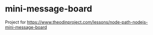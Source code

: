 # mini-message-board
Project for https://www.theodinproject.com/lessons/node-path-nodejs-mini-message-board
